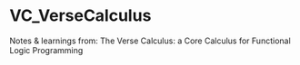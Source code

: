 # VC_VerseCalculus
Notes &amp; learnings from: The Verse Calculus: a Core Calculus for Functional Logic Programming
